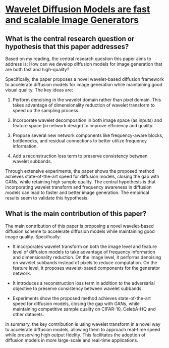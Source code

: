 # [Wavelet Diffusion Models are fast and scalable Image Generators](https://arxiv.org/abs/2211.16152)

## What is the central research question or hypothesis that this paper addresses?

 Based on my reading, the central research question this paper aims to address is: How can we develop diffusion models for image generation that are both fast and high-quality? 

Specifically, the paper proposes a novel wavelet-based diffusion framework to accelerate diffusion models for image generation while maintaining good visual quality. The key ideas are:

1) Perform denoising in the wavelet domain rather than pixel domain. This takes advantage of dimensionality reduction of wavelet transform to speed up the sampling process.

2) Incorporate wavelet decomposition in both image space (as inputs) and feature space (in network design) to improve efficiency and quality. 

3) Propose several new network components like frequency-aware blocks, bottlenecks, and residual connections to better utilize frequency information.

4) Add a reconstruction loss term to preserve consistency between wavelet subbands.

Through extensive experiments, the paper shows the proposed method achieves state-of-the-art speed for diffusion models, closing the gap with GANs, while retaining high sample quality. The central hypothesis is that incorporating wavelet transform and frequency awareness in diffusion models can lead to faster and better image generation. The empirical results seem to validate this hypothesis.


## What is the main contribution of this paper?

 The main contribution of this paper is proposing a novel wavelet-based diffusion scheme to accelerate diffusion models while maintaining good image quality. Specifically:

- It incorporates wavelet transform on both the image level and feature level of diffusion models to take advantage of frequency information and dimensionality reduction. On the image level, it performs denoising on wavelet subbands instead of pixels to reduce computation. On the feature level, it proposes wavelet-based components for the generator network.

- It introduces a reconstruction loss term in addition to the adversarial objective to preserve consistency between wavelet subbands. 

- Experiments show the proposed method achieves state-of-the-art speed for diffusion models, closing the gap with GANs, while maintaining competitive sample quality on CIFAR-10, CelebA-HQ and other datasets.

In summary, the key contribution is using wavelet transform in a novel way to accelerate diffusion models, allowing them to approach real-time speed while preserving high output fidelity. This facilitates the adoption of diffusion models in more large-scale and real-time applications.
